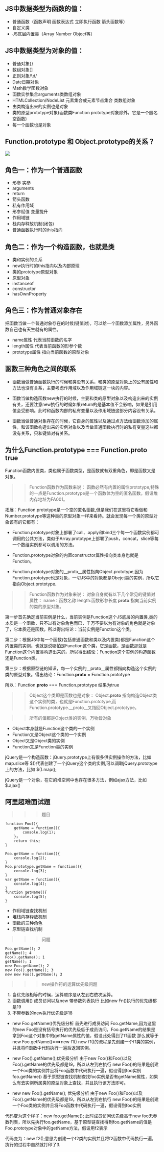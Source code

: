 ## JS中数据类型为函数的值：
+ 普通函数（函数声明 函数表达式 立即执行函数 箭头函数等）
+ 自定义类
+ JS底层内置类（Array Number Object等）

## JS中数据类型为对象的值：
+ 普通对象{}
+ 数组对象[]
+ 正则对象/\d/
+ Date日期对象
+ Math数学函数对象
+ 函数实参集合arguments类数组对象
+ HTMLCollection/NodeList 元素集合或元素节点集合 类数组对象
+ 由类构造出来的实例也是对象
+ 类的原型prototype对象(函数类Function prototype对象除外，它是一个匿名空函数)
+ 每一个函数也是对象

## Function.prototype 和 Object.prototype的关系？
![](函数的三种角色_files/3.jpg)

## 角色一：作为一个普通函数
+ 形参 实参 
+ arguments
+ return
+ 箭头函数
+ 私有作用域
+ 形参赋值 变量提升
+ 作用域链
+ 栈内存释放机制(闭包)
+ 普通函数执行时的this指向

## 角色二：作为一个构造函数，也就是类
+ 类和实例的关系
+ new执行时的this指向以及内部原理
+ 类的prototype原型对象
+ 原型对象
+ instanceof
+ constructor
+ hasOwnProperty

## 角色三：作为普通对象存在
把函数当做一个普通对象存在的时候(键值对)，可以给一个函数添加属性，另外函数自己也有天生就有的属性。
+ name属性 代表当前函数的名字
+ length属性 代表当前函数的形参个数
+ prototype属性  指向当前函数的原型对象

## 函数三种角色之间的联系

+ 函数当做普通函数执行的时候和类没有关系，和类的原型对象上的公有属性和方法也没有关系，主要考虑作用域以及作用域链这一块的内容。

+ 函数当做构造函数new执行的时候，主要和类的原型对象以及构造出来的实例有关，还要注意new执行的时候如果return的是基本值不会影响，如果是引用值会受影响。此时和函数内部的私有变量以及作用域链这部分内容没有关系。

+ 函数当做普通对象存在的时候，它自身的属性以及通过点方法给函数添加的属性，和该函数构造出来的实例对象以及当做普通函数执行时的私有变量这些都没有关系，只和键值对有关系。

## 为什么Function.prototype === Function.__proto__  true


Function函数内置类，类也属于函数类型，是函数就有双重角色，即是函数又是对象。

>> Function函数作为函数来说：
函数必然有内置的属性prototype,特殊的一点是Function.prototype是一个函数体为空的匿名函数。假设堆内存地址为FA001。

拓展：Function.prototype是一个空的匿名函数,但是我们在这里将它看做和Number.prototype等这种类的原型对象一样来看待。就会发现每一个类的原型对象该有的它都有：

+ Function.prototype对象上部署了call、apply和bind三个每一个函数实例都可调用的公共方法，类似于Array.prototype上部署了push，concat，slice等每一个数组实例都可以调用的方法。

+ Function.prototype对象的内置constructor属性指向类本身也就是Function。

+ Function.prototype对象的__proto__属性指向Object.prototype,因为Function.prototype也是对象，一切JS中的对象都是Obejct类的实例，所以它指向Object.prototype.


>> Function函数作为对象来说：
对象自身就有以下几个常见的键值对属性：
name：函数名称
length:函数形参长度
__proto__:指向当前实例的类的原型对象。

第一步首先确定当前实例是什么，当前实例是Function这个JS底层的内置类,类的本质是一个函数，只不过有对象角色而已，千万不要以为有对象的角色就是对象了，它本质还是函数。所以得出结论：当前实例是Function这个类。

第二步：根据JS中每一个函数(包括普通函数和类以及内置类)都是Function这个内置类的实例，也就是说哪怕是Function这个类，它是函数，是函数那就是Function这个内置类构造出来的。所以得出结论：Function这个实例的构造函数还是Function类。

第三步：根据原型链的知识，每一个实例的__proto__属性都指向构造这个实例的类的原型对象。得出结论：Function.__proto__ = Function.prototype

所以：Function.__proto__ === Function.prototype 结果为true

>> Object这个类即是函数也是对象：
Object.__proto__ 指向构造Object类这个实例的类，也就是Function.prototype,而Function.prototype.__proto__又指回Object.prototype。

>> 所有的值都是Object类的实例，万物皆对象
+ Object本身就是Function这个类的一个实例
+ Function又是Object这个类的一个实例
+ Object又是Object类的实例
+ Function又是Function类的实例

jQuery是一个构造函数：jQuery.prototype上有很多供实例操作的方法，比如map.slice等
$()代表创建了一个jQuery这个类的实例,可以调取jQuery.prototype上的方法，比如
$().map();

jQuery是一个对象，在它的堆空间中也存在很多方法，例如ajax方法，比如$.ajax()

## 阿里超难面试题
>>> 题目
```
function Foo(){
	getName = function(){
		console.log(1);
	};
	return this;
}

Foo.getName = function(){
	console.log(2);
}
Foo.prototype.getName = function(){
	console.log(3);
}
var getName = function(){
	console.log(4);
}
function getName(){
	console.log(5);
}
```
+ 作用域链查找机制
+ 堆栈内存释放机制
+ 函数的三种角色
+ 原型链查找机制
>>> 问题
```
Foo.getName(); 2
getName(); 4
Foo().getName(); 1
getName(); 1
new Foo.getName(); 2
new Foo().getName(); 3 
new new Foo().getName(); 3
```

>>> new操作符的运算优先级问题
1. 当优先级相等的时候，运算顺序是从左到右依次运算。
2. 函数调用() 成员访问以及new 带参数列表执行 比如new Fn()执行的优先级都是19
3. 不带参数的new执行优先级是18

+ new Foo.getName()优先级分析
首先进行成员访问 Foo.getName,因为这里的new Foo是没有括号执行的优先级低于成员访问，Foo.getName的结果是拿到Foo这个对象中的getName属性的值，假设此处得到了f1函数
那么就等于new Foo.getName()===>new f1()
new f1()的流程是先创建一个f1类的实例，并且将f1函数中代码执行一遍后返回实例。

+ new Foo().getName();优先级分析
由于new Foo()和Foo()以及Foo().getName的优先级都是19，所以从左到右执行
new Foo()的结果是创建一个Foo类的实例并且将Foo函数中代码执行一遍，假设得到foo实例
foo.getName() 基于原型链查找机制查找foo实例是否有getName属性，如果么有去实例所属类的原型对象上查找，并且执行该方法即可。

+ new new Foo().getName(); 优先级分析
由于new Foo()和Foo()以及Foo().getName的优先级都是19，所以从左到右执行
new Foo()的结果是创建一个Foo类的实例并且将Foo函数中代码执行一遍，假设得到foo实例

代码变为这个样子：new foo.getName();
此时成员访问优先级高于new foo无参数列表，所以先执行foo.getName，基于原型链查找得到foo.getName的值是Foo.prototype对象中的getName方法，假设用f2表示

代码变为：new f2();意思为创建一个f2类的实例并且将f2函数中代码执行一遍，执行的过程中自然就打印了3.
